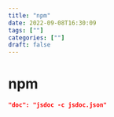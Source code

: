 ```yaml
---
title: "npm"
date: 2022-09-08T16:30:09
tags: [""]
categories: [""]
draft: false
---
```


# npm

```JSON
"doc": "jsdoc -c jsdoc.json"    
```
